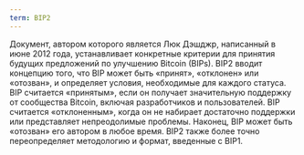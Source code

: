 ```yaml
---
term: BIP2
---
```


Документ, автором которого является Люк Дэшджр, написанный в июне 2012 года, устанавливает конкретные критерии для принятия будущих предложений по улучшению Bitcoin (BIPs). BIP2 вводит концепцию того, что BIP может быть «принят», «отклонен» или «отозван», и определяет условия, необходимые для каждого статуса. BIP считается «принятым», если он получает значительную поддержку от сообщества Bitcoin, включая разработчиков и пользователей. BIP считается «отклоненным», когда он не набирает достаточно поддержки или представляет непреодолимые проблемы. Наконец, BIP может быть «отозван» его автором в любое время. BIP2 также более точно переопределяет методологию и формат, введенные с BIP1.